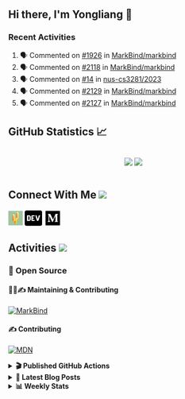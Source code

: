 ## Hi there, I'm Yongliang 👋

### Recent Activities

<!--START_SECTION:activity-->
1. 🗣 Commented on [#1926](https://github.com/MarkBind/markbind/issues/1926) in [MarkBind/markbind](https://github.com/MarkBind/markbind)
2. 🗣 Commented on [#2118](https://github.com/MarkBind/markbind/issues/2118) in [MarkBind/markbind](https://github.com/MarkBind/markbind)
3. 🗣 Commented on [#14](https://github.com/nus-cs3281/2023/issues/14) in [nus-cs3281/2023](https://github.com/nus-cs3281/2023)
4. 🗣 Commented on [#2129](https://github.com/MarkBind/markbind/issues/2129) in [MarkBind/markbind](https://github.com/MarkBind/markbind)
5. 🗣 Commented on [#2127](https://github.com/MarkBind/markbind/issues/2127) in [MarkBind/markbind](https://github.com/MarkBind/markbind)
<!--END_SECTION:activity-->

## GitHub Statistics :chart_with_upwards_trend:
<div align="center">
<div style="display: flex; align-items: center; justify-content: center;">

[![](https://github-readme-stats-tlylt.vercel.app/api?username=tlylt&show_icons=true&theme=tokyonight&hide_border=true&locale=en)](https://github.com/tlylt)
[![](https://github-readme-streak-stats.herokuapp.com/?user=tlylt&theme=tokyonight&hide_border=true)](https://github.com/tlylt)
</div>
</div>

## Connect With Me <img src="https://media.giphy.com/media/2wh5K5yE3ulp3xgYcG/giphy-downsized.gif" width="30">

<a href="https://www.yongliangliu.com/" target="_blank"><img align="center" src="static/site-icon.png" alt="yongliangliu.com" height="29" width="29" /></a>
<a href="https://dev.to/tlylt" target="_blank"><img align="center" src="static/dev-badge.svg" alt="dev.to/tlylt" height="35" width="35" /></a>
<a href="https://tlylt.medium.com" target="_blank"><img align="center" src="static/medium.png" alt="tlylt.medium.com" height="35" width="35" /></a>

## Activities <img src="https://media.giphy.com/media/WUlplcMpOCEmTGBtBW/giphy.gif" width="30">

### 🔭 Open Source

#### 👷‍♂️✍️ Maintaining & Contributing
[![MarkBind](https://github-readme-stats-tlylt.vercel.app/api/pin/?username=markbind&repo=markbind)](https://github.com/MarkBind/markbind)

#### ✍️ Contributing
[![MDN](https://github-readme-stats-tlylt.vercel.app/api/pin/?username=mdn&repo=content)](https://github.com/mdn/content)

<details>
<summary> <b>🎬 Published GitHub Actions </b> </summary>

[![install-graphviz](https://github-readme-stats-tlylt.vercel.app/api/pin/?username=tlylt&repo=install-graphviz)](https://github.com/tlylt/install-graphviz)

[![reposense-action](https://github-readme-stats-tlylt.vercel.app/api/pin/?username=tlylt&repo=reposense-action)](https://github.com/tlylt/reposense-action)

[![markbin-action](https://github-readme-stats-tlylt.vercel.app/api/pin/?username=markbind&repo=markbind-action)](https://github.com/MarkBind/markbind-action)

</details>

<details>
<summary> <b>📕 Latest Blog Posts</b> </summary>

<!-- BLOG-POST-LIST:START -->
- [Creating a regex-based Markdown parser in TypeScript](https://www.yongliangliu.com/blog/rmark/)
- [Create VSCode Snippets for Markdown Blog Workflows](https://www.yongliangliu.com/blog/vscode-snippets/)
- [My Journey into Open Source](https://www.yongliangliu.com/blog/my-journey-into-open-source/)
- [Resources for Orbital CP2106 Independent Software Development Project](https://www.yongliangliu.com/blog/orbital-prep/)
- [A Brief Description of Ransomware Attacks](https://www.yongliangliu.com/blog/ransomware-essay/)
<!-- BLOG-POST-LIST:END -->

</details>

<details>
<summary> <b>📊 Weekly Stats</b> </summary>

<!--START_SECTION:waka-->
![Code Time](http://img.shields.io/badge/Code%20Time-771%20hrs%2043%20mins-blue)

**🐱 My GitHub Data** 

> 🏆 375 Contributions in the Year 2023
 > 
> 📦 337.6 kB Used in GitHub's Storage 
 > 
> 🚫 Not Opted to Hire
 > 
> 📜 151 Public Repositories 
 > 
> 🔑 27 Private Repositories  
 > 
**I'm an Early 🐤** 

```text
🌞 Morning    238 commits    ██████░░░░░░░░░░░░░░░░░░░   27.01% 
🌆 Daytime    242 commits    ██████░░░░░░░░░░░░░░░░░░░   27.47% 
🌃 Evening    340 commits    █████████░░░░░░░░░░░░░░░░   38.59% 
🌙 Night      61 commits     █░░░░░░░░░░░░░░░░░░░░░░░░   6.92%

```
📅 **I'm Most Productive on Friday** 

```text
Monday       105 commits    ███░░░░░░░░░░░░░░░░░░░░░░   11.92% 
Tuesday      93 commits     ██░░░░░░░░░░░░░░░░░░░░░░░   10.56% 
Wednesday    144 commits    ████░░░░░░░░░░░░░░░░░░░░░   16.35% 
Thursday     143 commits    ████░░░░░░░░░░░░░░░░░░░░░   16.23% 
Friday       187 commits    █████░░░░░░░░░░░░░░░░░░░░   21.23% 
Saturday     100 commits    ██░░░░░░░░░░░░░░░░░░░░░░░   11.35% 
Sunday       109 commits    ███░░░░░░░░░░░░░░░░░░░░░░   12.37%

```


📊 **This Week I Spent My Time On** 

```text
⌚︎ Time Zone: Asia/Singapore

💬 Programming Languages: 
Markdown                 18 hrs 16 mins      ███████████████████░░░░░░   77.92% 
TypeScript               3 hrs 39 mins       ████░░░░░░░░░░░░░░░░░░░░░   15.57% 
YAML                     37 mins             ░░░░░░░░░░░░░░░░░░░░░░░░░   2.67% 
HTML                     18 mins             ░░░░░░░░░░░░░░░░░░░░░░░░░   1.33% 
JavaScript               15 mins             ░░░░░░░░░░░░░░░░░░░░░░░░░   1.11%

```


 Last Updated on 03/02/2023 00:39:55 UTC
<!--END_SECTION:waka-->

</details>

